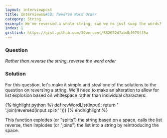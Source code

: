 ```yaml
---
layout: interviewpost
title: Interviews&#58; Reverse Word Order
category: String
excerpt: We've reversed a whole string, can we no just swap the words?
index: 1
gistlink: https://gist.github.com/30percent/632652d7abdbf675ff5a
---
```


### Question

*Rather than reverse the string, reverse the word order*

### Solution

For this question, let's make it simple and steal one of the solutions to the question on reversing a string. We'll need to make an alteration to allow for list explosion based on whitespace rather than individual characters:

{% highlight python %}
def revWordList(input):
    return ' '.join(reversed(input.split(' ')))
{% endhighlight %}

This function explodes (or "splits") the string based on a space, calls the list reverse, then implodes (or "joins") the list into a string by reintroducing the space.